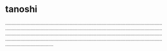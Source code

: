 # tanoshi
......................................................................................................................................................................................................................................................................................................................................................................................................................................................................................................................................................